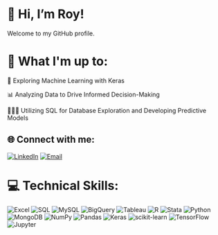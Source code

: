 # **👋 Hi, I’m Roy!**

Welcome to my GitHub profile.

# 🚀 What I'm up to:
🤖 Exploring Machine Learning with Keras

📊 Analyzing Data to Drive Informed Decision-Making

👨🏻‍💻 Utilizing SQL for Database Exploration and Developing Predictive Models

## 🌐 Connect with me:
[![LinkedIn](https://img.shields.io/badge/LinkedIn-%230077B5.svg?logo=linkedin&logoColor=white)](https://linkedin.com/in/royhayyat) 
[![Email](https://img.shields.io/badge/Email-D14836?logo=gmail&logoColor=white)](mailto:roy.khayat2001@gmail.com)

# 💻 Technical Skills:
![Excel](https://img.shields.io/badge/Excel-%234F5B93.svg?style=for-the-badge&logo=Microsoft-Excel&logoColor=white) ![SQL](https://img.shields.io/badge/SQL-%23025E8C.svg?style=for-the-badge&logo=sql&logoColor=white) ![MySQL](https://img.shields.io/badge/mysql-4479A1.svg?style=for-the-badge&logo=mysql&logoColor=white) ![BigQuery](https://img.shields.io/badge/BigQuery-%234285F4.svg?style=for-the-badge&logo=google-cloud&logoColor=white) ![Tableau](https://img.shields.io/badge/Tableau-3E4A61?style=for-the-badge&logo=Tableau&logoColor=white) ![R](https://img.shields.io/badge/r-%23276DC3.svg?style=for-the-badge&logo=r&logoColor=white) ![Stata](https://img.shields.io/badge/stata-%233baaa6.svg?style=for-the-badge&logo=stata&logoColor=white) ![Python](https://img.shields.io/badge/python-3670A0?style=for-the-badge&logo=python&logoColor=ffdd54) ![MongoDB](https://img.shields.io/badge/MongoDB-%234ea94b.svg?style=for-the-badge&logo=mongodb&logoColor=white) ![NumPy](https://img.shields.io/badge/numpy-%23013243.svg?style=for-the-badge&logo=numpy&logoColor=white) ![Pandas](https://img.shields.io/badge/pandas-%23150458.svg?style=for-the-badge&logo=pandas&logoColor=white) ![Keras](https://img.shields.io/badge/Keras-%23D00000.svg?style=for-the-badge&logo=Keras&logoColor=white) ![scikit-learn](https://img.shields.io/badge/scikit--learn-%23F7931E.svg?style=for-the-badge&logo=scikit-learn&logoColor=white) ![TensorFlow](https://img.shields.io/badge/TensorFlow-%23FF6F00.svg?style=for-the-badge&logo=TensorFlow&logoColor=white) ![Jupyter](https://img.shields.io/badge/Jupyter-%23F37626.svg?style=for-the-badge&logo=Jupyter&logoColor=white)

<!---
roy-kh/roy-kh is a ✨ special ✨ repository because its `README.md` (this file) appears on your GitHub profile.
You can click the Preview link to take a look at your changes.
--->

